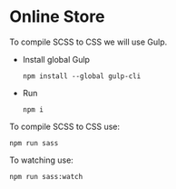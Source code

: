 # Online Store

To compile SCSS to CSS we will use Gulp.
 - Install global Gulp
   ```
   npm install --global gulp-cli
   ```
 - Run
   ```
   npm i
   ```
To compile SCSS to CSS use:
```
npm run sass
```
To watching use:
```
npm run sass:watch
```
